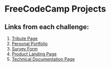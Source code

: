 # FreeCodeCamp Projects

## Links from each challenge:
1. [Tribute Page]()
2. [Personal Portfolio]()
3. [Survey Form]()
4. [Product Landing Page]()
5. [Technical Documentation Page]()


